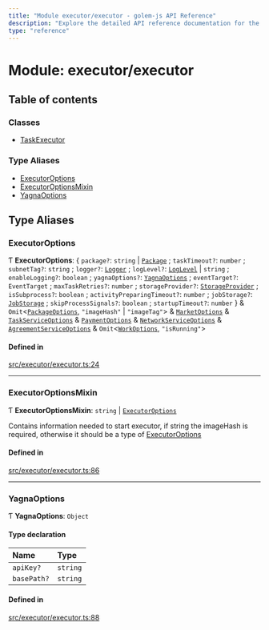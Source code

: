 ```yaml
---
title: "Module executor/executor - golem-js API Reference"
description: "Explore the detailed API reference documentation for the Module executor/executor within the golem-js SDK for the Golem Network."
type: "reference"
---
```

# Module: executor/executor

## Table of contents

### Classes

- [TaskExecutor](../classes/executor_executor.TaskExecutor)

### Type Aliases

- [ExecutorOptions](executor_executor#executoroptions)
- [ExecutorOptionsMixin](executor_executor#executoroptionsmixin)
- [YagnaOptions](executor_executor#yagnaoptions)

## Type Aliases

### ExecutorOptions

Ƭ **ExecutorOptions**: \{ `package?`: `string` \| [`Package`](../classes/package_package.Package) ; `taskTimeout?`: `number` ; `subnetTag?`: `string` ; `logger?`: [`Logger`](../interfaces/utils_logger_logger.Logger) ; `logLevel?`: [`LogLevel`](../enums/utils_logger_logger.LogLevel) \| `string` ; `enableLogging?`: `boolean` ; `yagnaOptions?`: [`YagnaOptions`](executor_executor#yagnaoptions) ; `eventTarget?`: `EventTarget` ; `maxTaskRetries?`: `number` ; `storageProvider?`: [`StorageProvider`](../interfaces/storage_provider.StorageProvider) ; `isSubprocess?`: `boolean` ; `activityPreparingTimeout?`: `number` ; `jobStorage?`: [`JobStorage`](../interfaces/job_storage.JobStorage) ; `skipProcessSignals?`: `boolean` ; `startupTimeout?`: `number`  } & `Omit`\<[`PackageOptions`](package_package#packageoptions), ``"imageHash"`` \| ``"imageTag"``\> & [`MarketOptions`](../interfaces/market_service.MarketOptions) & [`TaskServiceOptions`](../interfaces/task_service.TaskServiceOptions) & [`PaymentOptions`](../interfaces/payment_service.PaymentOptions) & [`NetworkServiceOptions`](network_service#networkserviceoptions) & [`AgreementServiceOptions`](../interfaces/agreement_service.AgreementServiceOptions) & `Omit`\<[`WorkOptions`](../interfaces/task_work.WorkOptions), ``"isRunning"``\>

#### Defined in

[src/executor/executor.ts:24](https://github.com/golemfactory/golem-js/blob/fd7ccbc/src/executor/executor.ts#L24)

___

### ExecutorOptionsMixin

Ƭ **ExecutorOptionsMixin**: `string` \| [`ExecutorOptions`](executor_executor#executoroptions)

Contains information needed to start executor, if string the imageHash is required, otherwise it should be a type of [ExecutorOptions](executor_executor#executoroptions)

#### Defined in

[src/executor/executor.ts:86](https://github.com/golemfactory/golem-js/blob/fd7ccbc/src/executor/executor.ts#L86)

___

### YagnaOptions

Ƭ **YagnaOptions**: `Object`

#### Type declaration

| Name | Type |
| :------ | :------ |
| `apiKey?` | `string` |
| `basePath?` | `string` |

#### Defined in

[src/executor/executor.ts:88](https://github.com/golemfactory/golem-js/blob/fd7ccbc/src/executor/executor.ts#L88)
